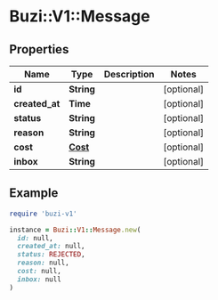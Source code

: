 # Buzi::V1::Message

## Properties

| Name | Type | Description | Notes |
| ---- | ---- | ----------- | ----- |
| **id** | **String** |  | [optional] |
| **created_at** | **Time** |  | [optional] |
| **status** | **String** |  | [optional] |
| **reason** | **String** |  | [optional] |
| **cost** | [**Cost**](Cost.md) |  | [optional] |
| **inbox** | **String** |  | [optional] |

## Example

```ruby
require 'buzi-v1'

instance = Buzi::V1::Message.new(
  id: null,
  created_at: null,
  status: REJECTED,
  reason: null,
  cost: null,
  inbox: null
)
```


